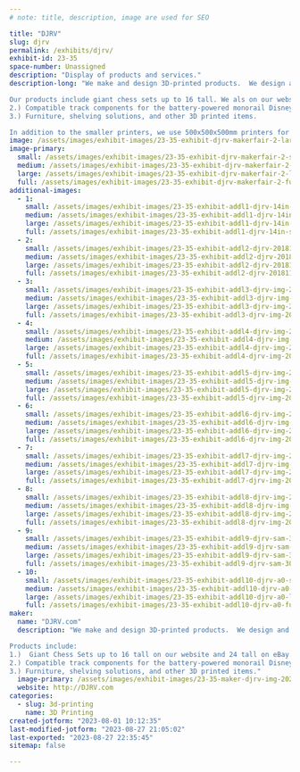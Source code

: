 ```yaml
---
# note: title, description, image are used for SEO

title: "DJRV"
slug: djrv
permalink: /exhibits/djrv/
exhibit-id: 23-35
space-number: Unassigned
description: "Display of products and services."
description-long: "We make and design 3D-printed products.  We design and make our products in Palm Bay, Florida and market them throughout the US.

Our products include giant chess sets up to 16 tall. We als on our website and 24 tall on eBay.
2.) Compatible track components for the battery-powered monorail Disney sells.
3.) Furniture, shelving solutions, and other 3D printed items.

In addition to the smaller printers, we use 500x500x500mm printers for our large furniture and chess products and continuous Z printers for 24 longer track products. "
image: /assets/images/exhibit-images/23-35-exhibit-djrv-makerfair-2-large.JPG
image-primary: 
  small: /assets/images/exhibit-images/23-35-exhibit-djrv-makerfair-2-small.JPG
  medium: /assets/images/exhibit-images/23-35-exhibit-djrv-makerfair-2-medium.JPG
  large: /assets/images/exhibit-images/23-35-exhibit-djrv-makerfair-2-large.JPG
  full: /assets/images/exhibit-images/23-35-exhibit-djrv-makerfair-2-full.JPG
additional-images: 
  - 1:
    small: /assets/images/exhibit-images/23-35-exhibit-addl1-djrv-14in-shelf-1a-small.jpg
    medium: /assets/images/exhibit-images/23-35-exhibit-addl1-djrv-14in-shelf-1a-medium.jpg
    large: /assets/images/exhibit-images/23-35-exhibit-addl1-djrv-14in-shelf-1a-large.jpg
    full: /assets/images/exhibit-images/23-35-exhibit-addl1-djrv-14in-shelf-1a-full.jpg
  - 2:
    small: /assets/images/exhibit-images/23-35-exhibit-addl2-djrv-20181125-135842-insert-small.jpg
    medium: /assets/images/exhibit-images/23-35-exhibit-addl2-djrv-20181125-135842-insert-medium.jpg
    large: /assets/images/exhibit-images/23-35-exhibit-addl2-djrv-20181125-135842-insert-large.jpg
    full: /assets/images/exhibit-images/23-35-exhibit-addl2-djrv-20181125-135842-insert-full.jpg
  - 3:
    small: /assets/images/exhibit-images/23-35-exhibit-addl3-djrv-img-20211109-193218-small.jpg
    medium: /assets/images/exhibit-images/23-35-exhibit-addl3-djrv-img-20211109-193218-medium.jpg
    large: /assets/images/exhibit-images/23-35-exhibit-addl3-djrv-img-20211109-193218-large.jpg
    full: /assets/images/exhibit-images/23-35-exhibit-addl3-djrv-img-20211109-193218-full.jpg
  - 4:
    small: /assets/images/exhibit-images/23-35-exhibit-addl4-djrv-img-20211109-204315-small.jpg
    medium: /assets/images/exhibit-images/23-35-exhibit-addl4-djrv-img-20211109-204315-medium.jpg
    large: /assets/images/exhibit-images/23-35-exhibit-addl4-djrv-img-20211109-204315-large.jpg
    full: /assets/images/exhibit-images/23-35-exhibit-addl4-djrv-img-20211109-204315-full.jpg
  - 5:
    small: /assets/images/exhibit-images/23-35-exhibit-addl5-djrv-img-20220127-180341-small.jpg
    medium: /assets/images/exhibit-images/23-35-exhibit-addl5-djrv-img-20220127-180341-medium.jpg
    large: /assets/images/exhibit-images/23-35-exhibit-addl5-djrv-img-20220127-180341-large.jpg
    full: /assets/images/exhibit-images/23-35-exhibit-addl5-djrv-img-20220127-180341-full.jpg
  - 6:
    small: /assets/images/exhibit-images/23-35-exhibit-addl6-djrv-img-20220325-164100-small.jpg
    medium: /assets/images/exhibit-images/23-35-exhibit-addl6-djrv-img-20220325-164100-medium.jpg
    large: /assets/images/exhibit-images/23-35-exhibit-addl6-djrv-img-20220325-164100-large.jpg
    full: /assets/images/exhibit-images/23-35-exhibit-addl6-djrv-img-20220325-164100-full.jpg
  - 7:
    small: /assets/images/exhibit-images/23-35-exhibit-addl7-djrv-img-20230615-063732c-small.jpg
    medium: /assets/images/exhibit-images/23-35-exhibit-addl7-djrv-img-20230615-063732c-medium.jpg
    large: /assets/images/exhibit-images/23-35-exhibit-addl7-djrv-img-20230615-063732c-large.jpg
    full: /assets/images/exhibit-images/23-35-exhibit-addl7-djrv-img-20230615-063732c-full.jpg
  - 8:
    small: /assets/images/exhibit-images/23-35-exhibit-addl8-djrv-img-20230615-063740c-small.jpg
    medium: /assets/images/exhibit-images/23-35-exhibit-addl8-djrv-img-20230615-063740c-medium.jpg
    large: /assets/images/exhibit-images/23-35-exhibit-addl8-djrv-img-20230615-063740c-large.jpg
    full: /assets/images/exhibit-images/23-35-exhibit-addl8-djrv-img-20230615-063740c-full.jpg
  - 9:
    small: /assets/images/exhibit-images/23-35-exhibit-addl9-djrv-sam-3095-small.JPG
    medium: /assets/images/exhibit-images/23-35-exhibit-addl9-djrv-sam-3095-medium.JPG
    large: /assets/images/exhibit-images/23-35-exhibit-addl9-djrv-sam-3095-large.JPG
    full: /assets/images/exhibit-images/23-35-exhibit-addl9-djrv-sam-3095-full.JPG
  - 10:
    small: /assets/images/exhibit-images/23-35-exhibit-addl10-djrv-a0-small.jpg
    medium: /assets/images/exhibit-images/23-35-exhibit-addl10-djrv-a0-medium.jpg
    large: /assets/images/exhibit-images/23-35-exhibit-addl10-djrv-a0-large.jpg
    full: /assets/images/exhibit-images/23-35-exhibit-addl10-djrv-a0-full.jpg
maker: 
  name: "DJRV.com"
  description: "We make and design 3D-printed products.  We design and make our products in Palm Bay, Florida and market them throughout the US.

Products include:
1.)  Giant Chess Sets up to 16 tall on our website and 24 tall on eBay.
2.) Compatible track components for the battery-powered monorail Disney sells.
3.) Furniture, shelving solutions, and other 3D printed items."
  image-primary: /assets/images/exhibit-images/23-35-maker-djrv-img-20230514-205031-croped-medium.jpg
  website: http://DJRV.com
categories: 
  - slug: 3d-printing
    name: 3D Printing
created-jotform: "2023-08-01 10:12:35"
last-modified-jotform: "2023-08-27 21:05:02"
last-exported: "2023-08-27 22:35:45"
sitemap: false

---
```

